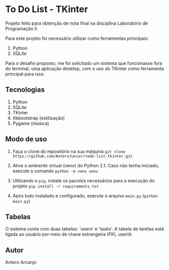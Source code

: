 # To Do List - TKinter

Projeto feito para obtenção de nota final na disciplina Laboratório de Programação II.

Para este projeto foi necessário utilizar como ferramentas principais:
1. Python
2. SQLite

Para o desafio proposto, me foi solicitado um sistema que funcionasse fora do terminal, uma aplicação desktop, com o uso do TKinter como ferramenta principal para isso.

## Tecnologias

1. Python
2. SQLite
3. TKinter 
4. ttkbootstrap (estilização)
5. Pygame (música)

## Modo de uso

1. Faça o clone do repositório na sua máquina
`git clone https://github.com/AnteroJunior/todo-list-tkinter.git`

2. Ative o ambiente virtual (venv) do Python
    2.1. Caso não tenha iniciado, execute o comando `python -m venv venv`
3. Utilizando o `pip`, instale os pacotes necessários para a execução do projeto `pip install -r requirements.txt`
4. Após tudo instalado e configurado, execute o arquivo `main.py` (`python main.py`)

## Tabelas

O sistema conta com duas tabelas: 'users' e 'tasks'. A tabela de tarefas está ligada ao usuário por meio de chave estrangeira (FK), userId.

## Autor
Antero Arcanjo